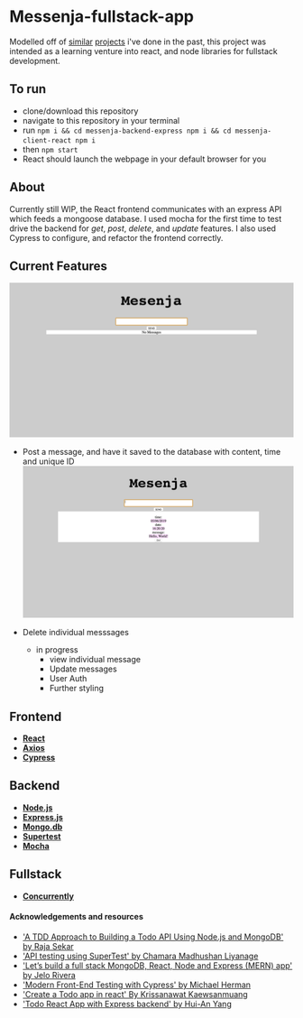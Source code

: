 # Messenja-fullstack-app
Modelled off of [similar](https://github.com/tomlovesgithub/messenger_js) [projects](https://github.com/tomlovesgithub/Messenger) i've done in the past, this project was intended as a learning venture into react, and node libraries for fullstack development.
## To run
 - clone/download this repository
 - navigate to this repository in your terminal
 - run `npm i && cd messenja-backend-express npm i && cd messenja-client-react npm i`
 - then `npm start`
 - React should launch the webpage in your default browser for you

## About
Currently still WIP, the React frontend communicates with an express API which feeds a mongoose database.
I used mocha for the first time to test drive the backend for *get*,  *post*, *delete*, and  *update* features. I also used Cypress to configure, and refactor the frontend correctly.

## Current Features
![](imgs/blank.png)
 - Post a message, and have it saved to the database with content, time and unique ID
 ![](imgs/msg.png)
 - Delete individual messsages

   - in progress
     - view individual message
     - Update messages 
     - User Auth
     - Further styling

## Frontend
 - [**React**](https://reactjs.org/)
 - [**Axios**](https://www.npmjs.com/package/axios)
 - [**Cypress**](https://www.cypress.io/)

## Backend
 - [**Node.js**](https://www.npmjs.com/package/npm)
 - [**Express.js**](https://expressjs.com/)
 - [**Mongo.db**](https://www.npmjs.com/package/mongoose)
 - [**Supertest**](https://www.npmjs.com/package/supertest)
 - [**Mocha**](https://www.npmjs.com/package/mocha)
## Fullstack
 - [**Concurrently**](https://www.npmjs.com/package/concurrently)

#### Acknowledgements and resources
 - ['A TDD Approach to Building a Todo API Using Node.js and MongoDB' by Raja Sekar](https://semaphoreci.com/community/tutorials/a-tdd-approach-to-building-a-todo-api-using-node-js-and-mongodb)
 - ['API testing using SuperTest' by Chamara Madhushan Liyanage](https://hackernoon.com/api-testing-using-supertest-1f830ce838f1)
 - ['Let’s build a full stack MongoDB, React, Node and Express (MERN) app' by Jelo Rivera](https://medium.com/javascript-in-plain-english/full-stack-mongodb-react-node-js-express-js-in-one-simple-app-6cc8ed6de274)
 - ['Modern Front-End Testing with Cypress' by Michael Herman](https://www.cypress.io/blog/2019/02/05/modern-frontend-testing-with-cypress/#)
- ['Create a Todo app in react' By Krissanawat Kaewsanmuang](https://medium.com/front-end-weekly/create-a-simple-todo-app-in-react-72d9341a7e6c)
- ['Todo React App with Express backend' by Hui-An Yang](https://github.com/anhuiyang/todolist_app)
